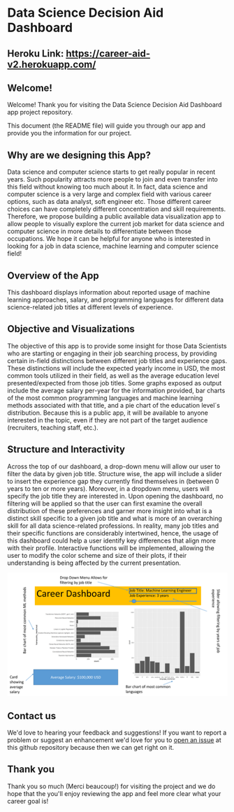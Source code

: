 
# Data Science Decision Aid Dashboard

## Heroku Link: https://career-aid-v2.herokuapp.com/

## Welcome!

Welcome! Thank you for visiting the Data Science Decision Aid Dashboard app project repository.

This document (the README file) will guide you through our app and provide you the information for our project.

## Why are we designing this App?

Data science and computer science starts to get really popular in recent years. Such popularity attracts more people to join and even transfer into this field without knowing too much about it. In fact, data science and computer science is a very large and complex field with various career options, such as data analyst, soft engineer etc. Those different career choices can have completely different concentration and skill requirements. Therefore, we propose building a public available data visualization app to allow people to visually explore the current job market for data science and computer science in more details to differentiate between those occupations. We hope it can be helpful for anyone who is interested in looking for a job in data science, machine learning and computer science field!

## Overview of the App

This dashboard displays information about reported usage of machine learning approaches, salary, and programming languages for different data science-related job titles at different levels of experience.


## Objective and Visualizations

The objective of this app is to provide some insight for those Data Scientists who are starting or engaging in their job searching process, by providing certain in-field distinctions between different job titles and experience gaps. These distinctions will include the expected yearly income in USD, the most common tools utilized in their field, as well as the average education level presented/expected from those job titles. Some graphs exposed as output include the average salary per-year for the information provided, bar charts of the most common programming languages and machine learning methods associated with that title, and a pie chart of the education level´s distribution. Because this is a public app, it will be available to anyone interested in the topic, even if they are not part of the target audience (recruiters, teaching staff, etc.). 

## Structure and Interactivity

Across the top of our dashboard, a drop-down menu will allow our user to filter the data by given job title. Structure wise, the app will include a slider to insert the experience gap they currently find themselves in (between 0 years to ten or more years). Moreover, in a dropdown menu, users will specify the job title they are interested in. Upon opening the dashboard, no filtering will be applied so that the user can first examine the overall distribution of these preferences and garner more insight into what is a distinct skill specific to a given job title and what is more of an overarching skill for all data science-related professions. In reality, many job titles and their specific functions are considerably intertwined, hence, the usage of this dashboard could help a user identify key differences that align more with their profile. Interactive functions will be implemented, allowing the user to modify the color scheme and size of their plots, if their understanding is being affected by the current presentation.


![dashboard](figures/dashboard_proposal.png)


## Contact us

We'd love to hearing your feedback and suggestions! If you want to report a problem or suggest an enhancement we'd love for you to [open an issue](../../issues) at this github repository because then we can get right on it.

## Thank you

Thank you so much (Merci beaucoup!) for visiting the project and we do hope that the you'll enjoy reviewing the app and feel more clear what your career goal is!
